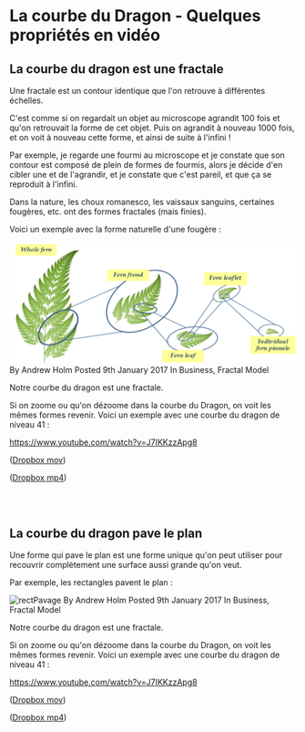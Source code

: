 # La courbe du Dragon - Quelques propriétés en vidéo

## La courbe du dragon est une fractale

Une fractale est un contour identique que l'on retrouve à différentes échelles.

C'est comme si on regardait un objet au microscope agrandit 100 fois et qu'on retrouvait la forme de cet objet. Puis on agrandit à nouveau 1000 fois, et on voit à nouveau cette forme, et ainsi de suite à l'infini !

Par exemple, je regarde une fourmi au microscope et je constate que son contour est composé de plein de formes de fourmis, alors je décide d'en cibler une et de l'agrandir, et je constate que c'est pareil, et que ça se reproduit à l'infini.

Dans la nature, les choux romanesco, les vaissaux sanguins, certaines fougères, etc. ont des formes fractales (mais finies).

Voici un exemple avec la forme naturelle d'une fougère :

![Fern6](img/Fern6.png) 
By Andrew Holm  Posted 9th January 2017  In Business, Fractal Model

Notre courbe du dragon est une fractale.

Si on zoome ou qu'on dézoome dans la courbe du Dragon, on voit les mêmes formes revenir. Voici un exemple avec une courbe du dragon de niveau 41 :

https://www.youtube.com/watch?v=J7IKKzzApg8

([Dropbox mov](https://www.dropbox.com/s/moann1cfdmop1v4/La%20fourmi%20de%20Langton%20-%20Science%20%C3%A9tonnante%20%2321.mov?dl=0))

([Dropbox mp4](https://www.dropbox.com/s/18halpu4439yv4p/La%20fourmi%20de%20Langton%20-%20Science%20%C3%A9tonnante%20%2321.mp4?dl=0))

<br><br>

## La courbe du dragon pave le plan

Une forme qui pave le plan est une forme unique qu'on peut utiliser pour recouvrir complètement une surface aussi grande qu'on veut.

Par exemple, les rectangles pavent le plan :

![rectPavage](img/rectPavage.png) 
By Andrew Holm  Posted 9th January 2017  In Business, Fractal Model

Notre courbe du dragon est une fractale.

Si on zoome ou qu'on dézoome dans la courbe du Dragon, on voit les mêmes formes revenir. Voici un exemple avec une courbe du dragon de niveau 41 :

https://www.youtube.com/watch?v=J7IKKzzApg8

([Dropbox mov](https://www.dropbox.com/s/moann1cfdmop1v4/La%20fourmi%20de%20Langton%20-%20Science%20%C3%A9tonnante%20%2321.mov?dl=0))

([Dropbox mp4](https://www.dropbox.com/s/18halpu4439yv4p/La%20fourmi%20de%20Langton%20-%20Science%20%C3%A9tonnante%20%2321.mp4?dl=0))

